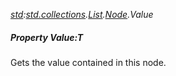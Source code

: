 _[std](../../modules/std/std-module.md):[std.collections](../../modules/std/std-collections.md).[List<T>](../../modules/std/std-collections-list.md).[Node](../../modules/std/std-collections-list-node.md).Value_
##### Property Value:T
Gets the value contained in this node.
